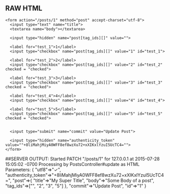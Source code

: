 
## RAW HTML
```
<form action="/posts/1" method="post" accept-charset="utf-8">
  <input type="text" name="title">
  <textarea name="body"></textarea>

  <input type="hidden" name="post[tag_ids][]" value="">

  <label for="test_1">1</label>
  <input type="checkbox" name="post[tag_ids][]" value="1" id="test_1">

  <label for="test_2">2</label>
  <input type="checkbox" name="post[tag_ids][]" value="2" id="test_2" checked = "checked">

  <label for="test_3">3</label>
  <input type="checkbox" name="post[tag_ids][]" value="3" id="test_3" checked = "checked">

  <label for="test_4">4</label>
  <input type="checkbox" name="post[tag_ids][]" value="4" id="test_4">

  <label for="test_5">5</label>
  <input type="checkbox" name="post[tag_ids][]" value="5" id="test_5" checked = "checked">


  <input type="submit" name="commit" value="Update Post">

  <input type="hidden" name="authenticity_token" value=""+8liMahjMiyA0WFF8ef8wzXu72+xXIKxlYzuI5UcTC4="">
</form>
```




##SERVER OUTPUT:
Started PATCH "/posts/1" for 127.0.0.1 at 2015-07-28 15:05:02 -0700
Processing by PostsController#update as HTML
Parameters: { 
    "utf8"=>"✓",
    "authenticity_token"=>"+8liMahjMiyA0WFF8ef8wzXu72+xXIKxlYzuI5UcTC4=",
    "post"=>{
        "title"=>"My Super Title", 
        "body"=>"Some Body of a post", 
        "tag_ids"=>["", "2", "3", "5"] }, 
    "commit"=>"Update Post", 
    "id"=>"1" 
}